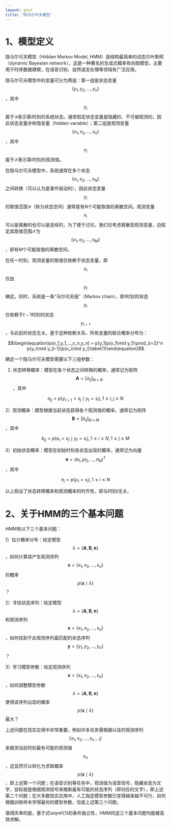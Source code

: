 ```yaml
---
layout: post
title: "隐马尔可夫模型" 
---
```


# 1、模型定义

隐马尔可夫模型（Hidden Markov Model, HMM）是结构最简单的动态贝叶斯网（dynamic Bayesian network），这是一种著名的生成式概率有向图模型，主要用于时序数据建模，在语音识别、自然语言处理等领域有广泛应用。

隐马尔可夫模型中的变量可分为两组：第一组是状态变量$$\{y_1,y_2,...,y_n\}$$，其中$$y_i$$属于$\mathcal{Y}$表示第$i$时刻的系统状态。通常假定状态变量是隐藏的、不可被观测的，因此状态变量亦称隐变量（hidden variable）；第二组是观测变量$$\{x_1,x_2,...,x_n\}$$，其中$$x_i$$属于$\mathcal{X}$表示第$i$时刻的观测值。

在隐马尔可夫模型中，系统通常在多个状态$$\{s_1,s_2,...,s_N\}$$之间转换（可以认为是事件驱动的），因此状态变量$$y_i$$的取值范围$\mathcal{Y}$（称为状态空间）通常是有$N$个可能取值的离散空间。观测变量$$x_i$$可以是离散的也可以是连续的，为了便于讨论，我们仅考虑离散型观测变量，边假定其取值范围$\mathcal{X}$为$$\{o_1,o_2,...,o_M\}$$，即有$M$个可能取值的离散空间。

在任一时刻，观测变量的取值仅依赖于状态变量，即$$x_t$$仅由$$y_t$$确定。同时，系统是一条“马尔可夫链”（Markov chain），即$t$时刻的状态$$y_t$$仅依赖于$t-1$时刻的状态$$y_{t-1}$$，与此前的状态无关。基于这种依赖关系，所有变量的联合概率分布为：

$$\begin{equation}p(x_1,y_1,...,x_n,y_n) = p(y_1)p(x_1\mid y_1)\prod_{i=2}^n p(y_i\mid y_{i-1})p(x_i\mid y_i)\label{1}\end{equation}$$

确定一个隐马尔可夫模型需要以下三组参数：

1) 状态转移概率：模型在各个状态之间转换的概率，通常记为矩阵$$\boldsymbol{A} = [a_{ij}]_{N\times N}$$，其中

$$a_{ij} = p(y_{t+1} = s_j \mid y_t = s_i), 1\leq i,j \leq N$$

2）观测概率：模型根据当前状态获得各个观测值的概率，通常记为矩阵$$\boldsymbol{B} = [b_{ij}]_{N\times M}$$，其中

$$b_{ij} = p(x_{t} = o_j \mid y_t = s_i), 1\leq i\leq N, 1\leq j\leq M$$

3）初始状态概率：模型在初始时刻各状态出现的概率，通常记为向量$$\boldsymbol{\pi} = (\pi_1,pi_2,...,\pi_N)^T$$，其中

$$\pi_{i} = p(y_{1} = s_i), 1\leq i \leq N$$

以上假设了状态转移概率和观测概率的时齐性，即与时刻$t$无关。

# 2、关于HMM的三个基本问题

HMM有以下三个基本问题：

1）估计概率分布：给定模型$$\lambda = \{\boldsymbol{A},\boldsymbol{B},\boldsymbol{\pi}\}$$，如何计算其产生观测序列$$\boldsymbol{x} = \{x_1,x_2,...,x_n\}$$的概率$$p(\boldsymbol{x}\mid \lambda)$$？

2）寻找状态序列：给定模型$$\lambda = \{\boldsymbol{A},\boldsymbol{B},\boldsymbol{\pi}\}$$和观测序列$$\boldsymbol{x} = \{x_1,x_2,...,x_n\}$$，如何找到于此观测序列最匹配的状态序列$$\boldsymbol{y} = \{y_1,y_2,...,y_n\}$$？

3）学习模型参数：给定观测序列$$\boldsymbol{x} = \{x_1,x_2,...,x_n\}$$，如何调整模型参数$$\lambda = \{\boldsymbol{A},\boldsymbol{B},\boldsymbol{\pi}\}$$使得该序列出现的概率$$p(\boldsymbol{x}\mid \lambda)$$最大？

上述问题在现实应用中非常重要。例如许多任务需根据以往的观测序列$$\{x_1,x_2,...,x_{n-1}\}$$来推测当前时刻最有可能的观测值$$x_n$$，这显然可以转化为求取概率$$p(\boldsymbol{x}\mid \lambda)$$，即上述第一个问题；在语音识别等任务中，观测值为语音信号，隐藏状态为文字，目标就是根据观测信号来推断最有可能的状态序列（即对应的文字），即上述第二个问题；在大多数现实应用中，人工指定模型参数已变得越来越不可行，如何根据训练样本学得最优的模型参数，恰是上述第三个问题。

值得庆幸的是，基于式\eqref{1}的条件独立性，HMM的这三个基本问题均能被高效求解。

